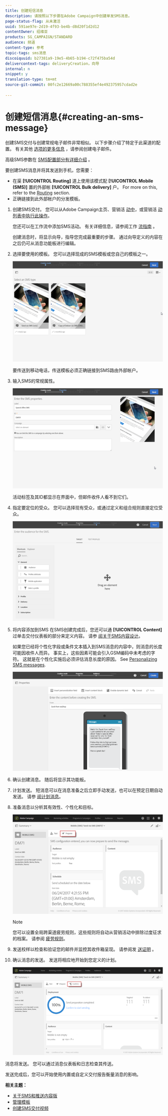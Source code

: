```yaml
---
title: 创建短信消息
description: 请按照以下步骤在Adobe Campaign中创建单发SMS消息。
page-status-flag: 从未激活
uuid: 591ae97e-2d19-4f93-be4b-d8d20f1d2d12
contentOwner: 绍维亚
products: SG_CAMPAIGN/STANDARD
audience: 频道
content-type: 参考
topic-tags: sms消息
discoiquuid: b27381a9-19e5-4b65-b194-c72f475ba54d
delivercontext-tags: deliveryCreation，向导
internal: n
snippet: y
translation-type: tm+mt
source-git-commit: 00fc2e12669a00c788355ef4e492375957cdad2e

---
```



# 创建短信消息{#creating-an-sms-message}

创建SMS交付与创建常规电子邮件非常相似。 以下步骤介绍了特定于此渠道的配置。 有关其他 [选项的更多信息](../../channels/using/creating-an-email.md) ，请参阅创建电子邮件。

高级SMS参数在 [SMS配置部分有详细介绍](../../administration/using/configuring-sms-channel.md) 。

要创建SMS消息并将其发送到手机，您需要：

* 在渠 **[!UICONTROL Routing]** 道上使用该模式配 **[!UICONTROL Mobile (SMS)]** 置的外部帐 **[!UICONTROL Bulk delivery]** 户。 For more on this, refer to the [Routing](../../administration/using/configuring-sms-channel.md#defining-an-sms-routing) section.
* 正确链接到此外部帐户的分发模板。

1. 创建SMS交付。 您可以从Adobe Campaign主页、营销活 [动中](../../start/using/interface-description.md#home-page)，或营销活 [动列表](../../start/using/marketing-activities.md#creating-a-marketing-activity)[中执行此操作](../../start/using/programs-and-campaigns.md#creating-a-campaign)。

   您还可以在工作流中添加SMS活动。 有关详细信息，请参阅工作 [流指南](../../automating/using/sms-delivery.md) 。

   创建消息时，将显示向导，指导您完成最重要的步骤。 通过向导定义的内容在之后仍可从消息功能板进行编辑。

1. 选择要使用的模板。 您可以选择现成的SMS模板或您自己的模板之一。

   ![](assets/sms_creation_1.png)

   要传送到移动电话，传送模板必须正确链接到SMS路由外部帐户。

1. 输入SMS的常规属性。

   ![](assets/sms_creation_2.png)

   活动标签及其ID都显示在界面中，但邮件收件人看不到它们。

1. 指定要定位的受众。 您可以选择现有受众，或通过定义和组合规则直接定位受众。

   ![](assets/sms_creation_3.png)

1. 将内容添加到SMS 在SMS创建完成后，您还可以通 **[!UICONTROL Content]** 过单击交付仪表板的部分来定义内容。 请参 [阅关于SMS内容设计](../../channels/using/about-sms-and-push-content-design.md)。

   如果您已经将个性化字段或条件文本插入到SMS消息的内容中，则消息的长度可能因收件人而异。 事实上，这些因素可能会引入GSM编码中未考虑的字符。 这就是在个性化实施后必须评估消息长度的原因。 See [Personalizing SMS messages](../../channels/using/personalizing-sms-messages.md).

   ![](assets/sms_creation_4.png)

1. 确认创建消息。 随后将显示其功能板。
1. 计划发送。 短消息可以在消息准备之后立即手动发送，也可以在预定日期自动发送。 请参 [阅计划消息](../../sending/using/about-scheduling-messages.md)。
1. 准备消息以分析其有效性、个性化和目标。

   ![](assets/sms_creation_6.png)

   >[!NOTE]
   >
   >您可以设置全局跨渠道疲劳规则，这些规则将自动从营销活动中排除过度征求的档案。 请参阅 [疲劳规则](../../administration/using/fatigue-rules.md)。

1. 发送校样以检查和验证您的邮件并监控其收件箱呈现。 请参阅发 [送证明](../../sending/using/managing-test-profiles-and-sending-proofs.md#sending-proofs) 。
1. 确认消息的发送。 发送将相应地开始到您定义的计划。

   ![](assets/sms_creation_7.png)

消息将发送。 您可以通过消息仪表板和日志检查其传送。

发送完成后，您可以开始使用内置或自定义交付报告衡量消息的影响。

**相关主题：**

* [关于SMS和推送内容版](../../channels/using/about-sms-and-push-content-design.md)
* [管理模板](../../start/using/about-templates.md)
* [创建SMS交付视频](https://helpx.adobe.com/campaign/kt/acs/using/acs-creating-a-sms-delivery-feature-video-use.html)


